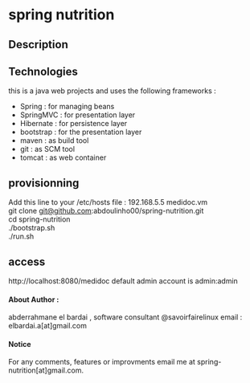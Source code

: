 # spring nutrition
## Description


## Technologies
this is a java web projects and uses the following frameworks :
- Spring : for managing beans
- SpringMVC : for presentation layer
- Hibernate : for persistence layer
- bootstrap : for the presentation layer
- maven : as build tool
- git : as SCM tool
- tomcat : as web container

## provisionning
Add this line to your /etc/hosts file :
192.168.5.5  medidoc.vm<br/>
git clone git@github.com:abdoulinho00/spring-nutrition.git <br/>
cd spring-nutrition <br/>
./bootstrap.sh <br/>
./run.sh <br/>
## access
http://localhost:8080/medidoc
default admin account is admin:admin
#### About Author : 
abderrahmane el bardai , software consultant @savoirfairelinux
email : elbardai.a[at]gmail.com
#### Notice
For any comments, features or improvments email me at spring-nutrition[at]gmail.com.
